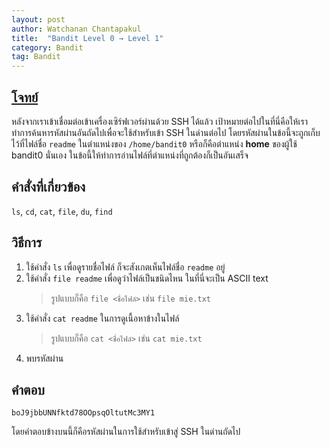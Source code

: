 ```yaml
---
layout: post
author: Watchanan Chantapakul
title:  "Bandit Level 0 → Level 1"
category: Bandit
tag: Bandit
---
```


## [โจทย์](https://overthewire.org/wargames/bandit/bandit1.html)
หลังจากเราเข้าเชื่อมต่อเข้าเครื่องเซิร์ฟเวอร์ผ่านด้วย SSH ได้แล้ว เป้าหมายต่อไปในที่นี่คือให้เราทำการค้นหารหัสผ่านอันถัดไปเพื่อจะใช้สำหรับเข้า SSH ในด่านต่อไป โดยรหัสผ่านในข้อนี้จะถูกเก็บไว้ที่ไฟล์ชื่อ `readme` ในตำแหน่งของ `/home/bandit0` หรือก็คือตำแหน่ง **home** ของผู้ใช้ bandit0 นั่นเอง ในข้อนี้ให้ทำการอ่านไฟล์ที่ตำแหน่งที่ถูกต้องก็เป็นอันเสร็จ

## คำสั่งที่เกี่ยวข้อง
`ls`, `cd`, `cat`, `file`, `du`, `find`

## วิธีการ
1. ใช้คำสั่ง `ls` เพื่อดูรายชื่อไฟล์ ก็จะสังเกตเห็นไฟล์ชื่อ `readme` อยู่
2. ใช้คำสั่ง `file readme` เพื่อดูว่าไฟล์เป็นชนิดไหน ในที่นี่จะเป็น ASCII text
    > รูปแบบก็คือ `file <ชื่อไฟล์>` เช่น `file mie.txt`
3. ใช้คำสั่ง `cat readme` ในการดูเนื้อหาข้างในไฟล์
    > รูปแบบก็คือ `cat <ชื่อไฟล์>` เช่น `cat mie.txt`
4. พบรหัสผ่าน

## คำตอบ
`boJ9jbbUNNfktd78OOpsqOltutMc3MY1`

โดยคำตอบข้างบนนี้ก็คือรหัสผ่านในการใช้สำหรับเข้าสู่ SSH ในด่านถัดไป